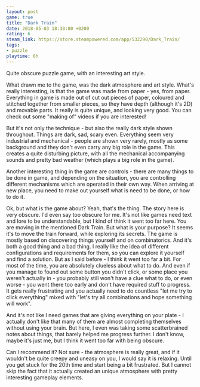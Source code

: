 ```yaml
---
layout: post
game: true
title: "Dark Train"
date: 2018-05-03 18:30:00 +0200
rating: 6
steam_link: https://store.steampowered.com/app/532290/Dark_Train/
tags:
- puzzle
playtime: 6h
---
```


Quite obscure puzzle game, with an interesting art style.

What drawn me to the game, was the dark atmosphere and art style. What's really interesting, is that the game was made from paper - yes, from paper. Everything in game is made out of cut out pieces of paper, coloured and stitched together from smaller pieces, so they have depth (although it's 2D) and movable parts. It really is quite unique, and looking very good. You can check out some "making of" videos if you are interested!

But it's not only the technique - but also the really dark style shown throughout. Things are dark, sad, scary even. Everything seem very industrial and mechanical - people are shown very rarely, mostly as some background and they don't even carry any big role in the game. This creates a quite disturbing picture, with all the mechanical accompanying sounds and pretty bad weather (which plays a big role in the game).

Another interesting thing in the game are controls - there are many things to be done in game, and depending on the situation, you are controlling different mechanisms which are operated in their own way. When arriving at new place, you need to make out yourself what is need to be done, or how to do it.

Ok, but what is the game about? Yeah, that's the thing. The story here is very obscure. I'd even say too obscure for me. It's not like games need text and lore to be understandable, but I kind of think it went too far here. You are moving in the mentioned Dark Train. But what is your purpose? It seems it's to move the train forward, while exploring its secrets. The game is mostly based on discovering things yourself and on combinatorics. And it's both a good thing and a bad thing. I really like the idea of different configurations and requirements for them, so you can explore it yourself and find a solution. But as I said before - I think it went too far a bit. For most of the time, you are absolutely clueless about what to do. And even if you manage to found out some button you didn't click, or some place you weren't actually in - you probably still won't have a clue what to do, or even worse - you went there too early and don't have required stuff to progress. It gets really frustrating and you actually need to do countless "let me try to click everything" mixed with "let's try all combinations and hope something will work".

And it's not like I need games that are giving everything on your plate - I actually don't like that many of them are almost completing themselves without using your brain. But here, I even was taking some scatterbrained notes about things, that barely helped me progress further. I don't know, maybe it's just me, but I think it went too far with being obscure.

Can I recommend it? Not sure - the atmosphere is really great, and if it wouldn't be quite creepy and uneasy on you, I would say it is relaxing. Until you get stuck for the 20th time and start being a bit frustrated. But I cannot skip the fact that it actually created an unique atmosphere with pretty interesting gameplay elements.
